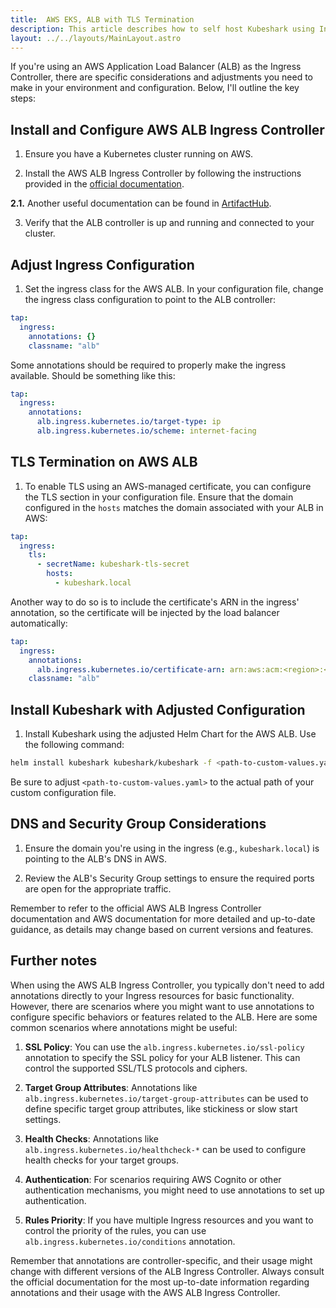 ```yaml
---
title:  AWS EKS, ALB with TLS Termination
description: This article describes how to self host Kubeshark using Ingress and an IDP.
layout: ../../layouts/MainLayout.astro
---
```


If you're using an AWS Application Load Balancer (ALB) as the Ingress Controller, there are specific considerations and adjustments you need to make in your environment and configuration. Below, I'll outline the key steps:

## Install and Configure AWS ALB Ingress Controller

1. Ensure you have a Kubernetes cluster running on AWS.

2. Install the AWS ALB Ingress Controller by following the instructions provided in the [official documentation](https://docs.aws.amazon.com/eks/latest/userguide/aws-load-balancer-controller.html).

**2.1.** Another useful documentation can be found in [ArtifactHub](https://artifacthub.io/packages/helm/aws/aws-load-balancer-controller).

3. Verify that the ALB controller is up and running and connected to your cluster.

## Adjust Ingress Configuration

1. Set the ingress class for the AWS ALB. In your configuration file, change the ingress class configuration to point to the ALB controller:

```yaml
tap:
  ingress:
    annotations: {}
    classname: "alb"
```

Some annotations should be required to properly make the ingress available. Should be something like this:

```yaml
tap:
  ingress:
    annotations:
      alb.ingress.kubernetes.io/target-type: ip
      alb.ingress.kubernetes.io/scheme: internet-facing
```

## TLS Termination on AWS ALB

1. To enable TLS using an AWS-managed certificate, you can configure the TLS section in your configuration file. Ensure that the domain configured in the `hosts` matches the domain associated with your ALB in AWS:

```yaml
tap:
  ingress:
    tls:
      - secretName: kubeshark-tls-secret
        hosts:
          - kubeshark.local
```

Another way to do so is to include the certificate's ARN in the ingress' annotation, so the certificate will be injected by the load balancer automatically:

```yaml
tap:
  ingress:
    annotations:
      alb.ingress.kubernetes.io/certificate-arn: arn:aws:acm:<region>:<acc>:certificate/XXXXXXXXXXXXXXX
    classname: "alb"
```

## Install Kubeshark with Adjusted Configuration

1. Install Kubeshark using the adjusted Helm Chart for the AWS ALB. Use the following command:

```bash
helm install kubeshark kubeshark/kubeshark -f <path-to-custom-values.yaml>
```

Be sure to adjust `<path-to-custom-values.yaml>` to the actual path of your custom configuration file.

## DNS and Security Group Considerations

1. Ensure the domain you're using in the ingress (e.g., `kubeshark.local`) is pointing to the ALB's DNS in AWS.

2. Review the ALB's Security Group settings to ensure the required ports are open for the appropriate traffic.

Remember to refer to the official AWS ALB Ingress Controller documentation and AWS documentation for more detailed and up-to-date guidance, as details may change based on current versions and features.

## Further notes

When using the AWS ALB Ingress Controller, you typically don't need to add annotations directly to your Ingress resources for basic functionality. However, there are scenarios where you might want to use annotations to configure specific behaviors or features related to the ALB. Here are some common scenarios where annotations might be useful:

1. **SSL Policy**: You can use the `alb.ingress.kubernetes.io/ssl-policy` annotation to specify the SSL policy for your ALB listener. This can control the supported SSL/TLS protocols and ciphers.

2. **Target Group Attributes**: Annotations like `alb.ingress.kubernetes.io/target-group-attributes` can be used to define specific target group attributes, like stickiness or slow start settings.

3. **Health Checks**: Annotations like `alb.ingress.kubernetes.io/healthcheck-*` can be used to configure health checks for your target groups.

4. **Authentication**: For scenarios requiring AWS Cognito or other authentication mechanisms, you might need to use annotations to set up authentication.

5. **Rules Priority**: If you have multiple Ingress resources and you want to control the priority of the rules, you can use `alb.ingress.kubernetes.io/conditions` annotation.

Remember that annotations are controller-specific, and their usage might change with different versions of the ALB Ingress Controller. Always consult the official documentation for the most up-to-date information regarding annotations and their usage with the AWS ALB Ingress Controller.